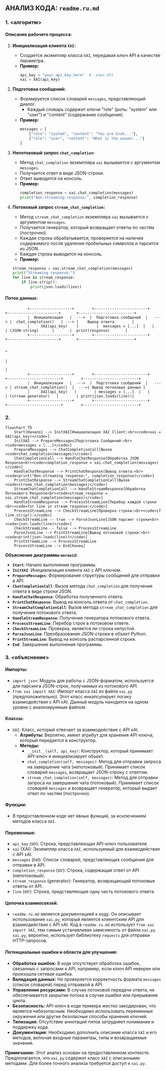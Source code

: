 ## АНАЛИЗ КОДА: `readme.ru.md`

### 1. <алгоритм>
#### **Описание рабочего процесса:**

1. **Инициализация клиента `XAI`:**
   - Создается экземпляр класса `XAI`, передавая ключ API в качестве параметра.
   - **Пример:**
     ```python
     api_key = "your_api_key_here"  #  ключ API
     xai = XAI(api_key)
     ```

2. **Подготовка сообщений:**
   - Формируется список словарей `messages`, представляющий диалог.
     - Каждый словарь содержит ключи "role" (роль: "system" или "user") и "content" (содержание сообщения).
   - **Пример:**
     ```python
     messages = [
         {"role": "system", "content": "You are Grok..."},
         {"role": "user", "content": "What is the answer..."}
     ]
     ```

3. **Непотоковый запрос `chat_completion`:**
   - Метод `chat_completion` экземпляра `xai` вызывается с аргументом `messages`.
   - Получается ответ в виде JSON-строки.
   - Ответ выводится на консоль.
   - **Пример:**
     ```python
     completion_response = xai.chat_completion(messages)
     print("Non-streaming response:", completion_response)
     ```

4. **Потоковый запрос `stream_chat_completion`:**
   - Метод `stream_chat_completion` экземпляра `xai` вызывается с аргументом `messages`.
   - Получается генератор, который возвращает ответы по частям (построчно).
   - Каждая строка обрабатывается, проверяется на наличие содержимого после удаления пробельных символов и парсится из JSON.
   - Каждая строка выводится на консоль.
    - **Пример:**
     ```python
     stream_response = xai.stream_chat_completion(messages)
     print("Streaming response:")
     for line in stream_response:
         if line.strip():
             print(json.loads(line))
     ```
  
####  **Поток данных:**

```
          +-------------------+        +------------------------+        +-----------------------+       +-------------------------+
          |  Инициализация   |  --->  |  Подготовка сообщений  |   ---> |  chat_completion()   | ---> |    Вывод ответа        |
          |     XAI(api_key)    |        |  messages = [...]  |   |       | (JSON-string)      |       |  print(response)       |
          +-------------------+        +------------------------+        +-----------------------+       +-------------------------+
                                                                                                                  
                                                                                                                   ^
                                                                                                                   |
                                                                                                                   |
          +-------------------+        +------------------------+        +------------------------+        +-------------------------+
          |  Инициализация   |  --->  |  Подготовка сообщений  |   ---> | stream_chat_completion()  |  --->| Вывод потоковых данных |
          |     XAI(api_key)   |        | messages = [...]  |   |       | (stream generator)   |        | print(json.loads(line))|
          +-------------------+        +------------------------+        +------------------------+        +-------------------------+
```

### 2. <mermaid>

```mermaid
flowchart TD
    Start[Начало] --> InitXAI[Инициализация XAI Client:<br><code>xai = XAI(api_key)</code>]
    InitXAI --> PrepareMessages[Подготовка Сообщений:<br><code>messages = [...]</code>]
    PrepareMessages --> ChatCompletionCall[Вызов <code>chat_completion(messages)</code>]
    ChatCompletionCall --> HandleChatResponse[Обработка JSON Response<br><code>completion_response = xai.chat_completion(messages)</code>]
    HandleChatResponse --> PrintChatResponse[Вывод ответа:<br><code>print("Non-streaming response:", completion_response)</code>]
    PrintChatResponse --> StreamChatCompletionCall[Вызов <code>stream_chat_completion(messages)</code>]
    StreamChatCompletionCall --> HandleStreamResponse[Обработка Потокового Response<br><code>stream_response = xai.stream_chat_completion(messages)</code>]
    HandleStreamResponse --> ProcessStreamLine[Перебор каждой строки <br><code>for line in stream_response:</code>]
    ProcessStreamLine --> CheckStreamLine[Проверка строки:<br><code>if line.strip():</code>]
    CheckStreamLine -- true --> ParseJsonLine[JSON парсинг строки<br><code>json.loads(line)</code>]
    CheckStreamLine -- false --> ProcessStreamLine
    ParseJsonLine --> PrintStreamLine[Вывод потоковой строки:<br><code>print(json.loads(line))</code>]
    PrintStreamLine --> ProcessStreamLine
    ProcessStreamLine --> End[Конец]
```

**Объяснение диаграммы `mermaid`:**
- **`Start`**: Начало выполнения программы.
- **`InitXAI`**: Инициализация клиента `XAI` с API ключом.
- **`PrepareMessages`**: Формирование структуры сообщений для отправки в API.
- **`ChatCompletionCall`**: Вызов метода `chat_completion` для получения ответа в виде строки JSON.
- **`HandleChatResponse`**: Обработка полученного ответа.
- **`PrintChatResponse`**: Вывод на консоль ответа от `chat_completion`.
- **`StreamChatCompletionCall`**: Вызов метода `stream_chat_completion` для получения потокового ответа.
- **`HandleStreamResponse`**: Получение генератора потокового ответа.
- **`ProcessStreamLine`**: Перебор строк в потоковом ответе.
- **`CheckStreamLine`**: Проверка, является ли строка непустой.
- **`ParseJsonLine`**: Преобразование JSON-строки в объект Python.
- **`PrintStreamLine`**: Вывод на консоль распарсенной строки.
- **`End`**: Завершение выполнения программы.

### 3. <объяснение>

####  **Импорты:**
- `import json`: Модуль для работы с JSON-форматом, используется для парсинга JSON-строк, получаемых из потокового API.
- `from xai import XAI`: Импорт класса `XAI` из файла `xai.py` (предположительно). Этот класс инкапсулирует логику взаимодействия с API xAI. Данный модуль находится на одном уровне с анализируемым файлом.

#### **Классы:**
- `XAI`: Класс, который отвечает за взаимодействие с API xAI.
    -  **Атрибуты:** Вероятно, имеет атрибут для хранения API-ключа, который передается в конструктор.
    -  **Методы:**
        - `__init__(self, api_key)`: Конструктор, который принимает API-ключ и инициализирует объект.
        - `chat_completion(self, messages)`: Метод для отправки запроса на завершение чата (непотоковый). Принимает список словарей `messages`, возвращает JSON-строку с ответом.
        - `stream_chat_completion(self, messages)`: Метод для отправки запроса на завершение чата (потоковый). Принимает список словарей `messages` и возвращает генератор, который выдает ответ по частям (построчно).

#### **Функции:**
- В предоставленном коде нет явных функций, за исключением методов класса `XAI`.

#### **Переменные:**
- `api_key` (str): Строка, представляющая API-ключ пользователя.
- `xai` (XAI): Экземпляр класса `XAI`, используемый для взаимодействия с API xAI.
- `messages` (list): Список словарей, представляющих сообщения для отправки в API.
- `completion_response` (str): Строка, содержащая ответ от API (непотоковый).
- `stream_response` (generator): Генератор, возвращающий потоковые ответы от API.
- `line` (str): Строка, представляющая одну часть потокового ответа.

#### **Цепочка взаимосвязей:**
- `readme.ru.md` является документацией к коду. Он описывает использование `xai.py`, который является клиентским API для взаимодействия с API xAI. Код в `readme.ru.md` использует `from xai import XAI`, тем самым устанавливая зависимость от файла `xai.py`. `xai.py`, вероятно, использует библиотеку `requests` для отправки HTTP-запросов.

#### **Потенциальные ошибки и области для улучшения:**
-  **Обработка ошибок:**  В коде отсутствует обработка ошибок, связанных с запросами к API, например, если ключ API неверен или произошла сетевая ошибка.  
-  **Валидация данных:** Не проверяется корректность формата `messages` (список словарей) перед отправкой в API.
-  **Управление ресурсами:** В случае потоковой передачи ответа, не обеспечивается закрытие потока в случае ошибки или прерывания цикла.
- **Безопасность:** API-ключ в коде примера жестко закодирован, что является небезопасным. Необходимо использовать переменные окружения или другие безопасные способы хранения ключей.
-  **Типизация:**  Отсутствие аннотаций типов затрудняет понимание и поддержку кода.
-  **Документация:** Необходимо  дополнить описание класса `XAI` и его методов, включая входные параметры, типы и возвращаемые значения.

**Примечание:**
Этот анализ основан на предоставленном контексте. Предполагается, что `xai.py` содержит класс `XAI` с описанными методами. Для более точного анализа требуется доступ к `xai.py`.